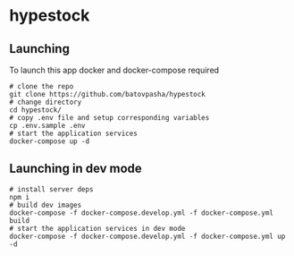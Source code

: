 # hypestock

## Launching

To launch this app docker and docker-compose required

```shell
# clone the repo
git clone https://github.com/batovpasha/hypestock 
# change directory
cd hypestock/ 
# copy .env file and setup corresponding variables
cp .env.sample .env
# start the application services
docker-compose up -d
```

## Launching in dev mode
```shell
# install server deps
npm i
# build dev images
docker-compose -f docker-compose.develop.yml -f docker-compose.yml build
# start the application services in dev mode
docker-compose -f docker-compose.develop.yml -f docker-compose.yml up -d
```
